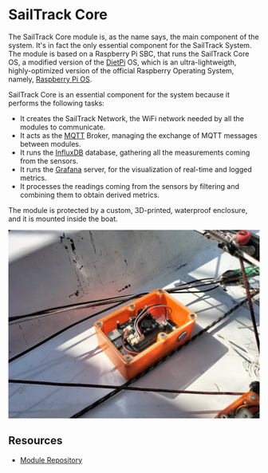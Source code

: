 # SailTrack Core
The SailTrack Core module is, as the name says, the main component of the system. It's in fact the only essential component for the SailTrack System. The module is based on a Raspberry Pi SBC, that runs the SailTrack Core OS, a modified version of the [DietPi](https://dietpi.com) OS, which is an ultra-lightweigth, highly-optimized version of the official Raspberry Operating System, namely, [Raspberry Pi OS](https://www.raspberrypi.com/software/).

SailTrack Core is an essential component for the system because it performs the following tasks:

* It creates the SailTrack Network, the WiFi network needed by all the modules to communicate.
* It acts as the [MQTT](https://mqtt.org) Broker, managing the exchange of MQTT messages between modules.
* It runs the [InfluxDB](https://www.influxdata.com) database, gathering all the measurements coming from the sensors.
* It runs the [Grafana](https://grafana.com) server, for the visualization of real-time and logged metrics.
* It processes the readings coming from the sensors by filtering and combining them to obtain derived metrics.
 
 The module is protected by a custom, 3D-printed, waterproof enclosure, and it is mounted inside the boat.

![core-image](Assets/Core%20Image.jpg)

## Resources
* [Module Repository](https://github.com/metis-vela-unipd/sailtrack-core)
